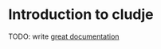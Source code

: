 # Introduction to cludje

TODO: write [great documentation](http://jacobian.org/writing/great-documentation/what-to-write/)
